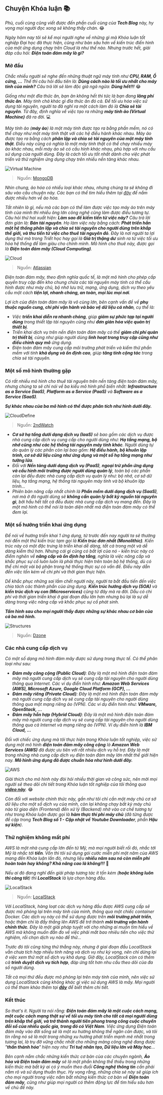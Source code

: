 ## Chuyện Khóa luận 📚

_Phù, cuối cùng cũng viết được đến phần cuối cùng của **Tech Blog** này, hy vọng mọi người đọc xong sẽ không thấy chán._ 😂

_Ngày hôm nay tôi sẽ kể mọi người nghe về những gì mà Khóa luận tốt nghiệp Đại học đã thực hiện, cũng như bàn sâu hơn về kiến trúc điển hình của một ứng dụng chạy trên Cloud là như thế nào. Nhưng trước hết, giải đáp câu hỏi: **Điện toán đám mây là gì?**_

### Mở đầu

_Chắc nhiều người sẽ nghe đến những thuật ngữ máy tính như **CPU, RAM, Ổ cứng, ...** Thế thì câu hỏi đầu tiên là: **Dùng cách nào là tối ưu nhất cho máy tính của mình?** Câu trả lời sẽ làm độc giả ngả ngửa: **Dùng hết!!!**_ 😂

_Giống như một đĩa thức ăn, bạn ăn không hết thì tức là bạn đang **lãng phí thức ăn**. Máy tính chả khác gì đĩa thức ăn đó cả. Để tối ưu hóa việc sử dụng tài nguyên, người ta đã nghĩ ra một cách làm đó là **Chia sẻ tài nguyên**. Từ đây, định nghĩa về việc tạo ra những **máy tính ảo (Virtual Machine)** đã ra đời._ 💻

_Máy tính ảo (**máy ảo**) là một máy tính được tạo ra bằng phần mềm, nó có thể chạy như một máy tính thật với các hệ điều hành khác nhau. Máy ảo được tạo ra bằng cách **phân lập và chia sẻ tài nguyên của một máy tính thật**. Điều này cũng có nghĩa là một máy tính thật có thể chạy nhiều máy ảo khác nhau, mỗi máy ảo sẽ có cấu hình khác nhau, phù hợp với nhu cầu sử dụng của người dùng. Đây là cách tối ưu tốt nhất dành cho việc phát triển và thử nghiệm ứng dụng chạy trên nhiều nền tảng khác nhau._

![Virtual Machine](../img/image14.jpg)

> Nguồn: [MongoDB](https://www.mongodb.com/cloud-explained/virtual-machines)

_Nhìn chung, ảo hóa có nhiều loại khác nhau, nhưng chúng ta sẽ không đi sâu vào câu chuyện này. Các bạn có thể tìm hiểu thêm tại [đây](https://www.vmware.com/topics/glossary/content/virtual-machine) để nắm được nhiều hơn về ảo hóa._

_Tất nhiên là gì, nếu mà các bạn có thể làm được việc tạo máy ảo trên máy tính của mình thì nhiều ông lớn công nghệ cũng làm được điều tương tự. Câu hỏi thứ hai xuất hiện: **Làm sao để kiếm tiền từ việc này?** Câu trả lời đơn giản là: **Bán tài nguyên**. Họ làm việc này bằng cách: **Phát triển hẳn một hệ thống phân lập và chia sẻ tài nguyên cho người dùng trên khắp thế giới, và thu tiền từ việc cho thuê tài nguyên đó**. Đây là nơi người ta lợi dụng thứ mà trong Triết học hay gọi là **Giá trị thặng dư** sinh ra từ việc tối ưu hóa hệ thống để làm giàu cho chính mình. Mô hình cho thuê này, được gọi là **Điện toán đám mây (Cloud Computing)**._

![Cloud](../img/image15.png)

> Nguồn: [Atlassian](https://www.atlassian.com/microservices/cloud-computing)

_Điện toán đám mây, theo định nghĩa quốc tế, là một mô hình cho phép cấp quyền truy cập đến kho chung chứa các tài nguyên máy tính có thể cấu hình được như máy chủ, bộ nhớ lưu trữ, mạng, ứng dụng, dịch vụ theo yêu cầu một cách **tiện lợi, nhanh chóng, an toàn, mọi lúc mọi nơi**._

_Lợi ích của điện toán đám mây là vô cùng lớn, bên cạnh vấn đề về **phụ thuộc nguồn cung, chi phí vận hành và bảo vệ dữ liệu cá nhân**, cụ thể là:_

- _Việc **triển khai diễn ra nhanh chóng**, giúp **giảm sự phức tạp tại người dùng** trong thiết lập tài nguyên cũng như **đơn giản hóa việc quản trị thiết bị**._
- _Triển khai dịch vụ trên nền điện toán đám mây có thể **giảm chi phí quản trị thiết bị**, cũng như giúp người dùng **linh hoạt trong truy cập cũng như điều chỉnh quy mô** ứng dụng._
- _Điện toán đám mây cung cấp môi trường phát triển và kiểm thử phần mềm với tính **khả dụng và ổn định cao**, giúp **tăng tính cộng tác** trong chia sẻ tài nguyên._

### Một số mô hình thường gặp

_Có rất nhiều mô hình cho thuê tài nguyên trên nền tảng điện toán đám mây, nhưng chúng ta sẽ chỉ nói về ba kiểu mô hình phổ biến nhất: **Infrastructure as a Service (IaaS)**, **Platform as a Service (PaaS)** và **Software as a Service (SaaS)**._

**_Sự khác nhau của ba mô hình có thể được phân tích như hình dưới đây._**

![CloudDefine](../img/image16.png)

> Nguồn: [2ndWatch](https://www.2ndwatch.com/blog/back-to-the-basics-the-3-cloud-computing-service-delivery-models/)

- _**Cơ sở hạ tầng dưới dạng dịch vụ (IaaS)** sẽ bao gồm các dịch vụ được nhà cung cấp dịch vụ cung cấp cho người dùng như: **Hạ tầng mạng, bộ nhớ cũng như các hệ thống tài nguyên máy tính khác**. Người dùng tự do quản lý các phần còn lại bao gồm: **Hệ điều hành, bộ khuôn lập trình, cơ sở dữ liệu cũng như ứng dụng và một số hạ tầng mạng như tường lửa**._
- _Đối với **Nền tảng dưới dạng dịch vụ (PaaS)**, **ngoại trừ phần ứng dụng và cấu hình môi trường được người dùng quản lý**, toàn bộ các phần còn lại đều được nhà cung cấp dịch vụ quản lý như: bộ nhớ, cơ sở dữ liệu, hạ tầng mạng, hệ thống tài nguyên máy tính và bộ khuôn lập trình..._
- _Phiên bản nâng cấp nhất chính là **Phần mềm dưới dạng dịch vụ (SaaS)**, nơi mà ở đó người dùng sẽ **không cần quản lý bất kỳ nguồn tài nguyên gì**, bởi hầu hết tất cả đều được nhà cung cấp dịch vụ mang đến. Đây là một mô hình có thể nói là toàn diện nhất mà điện toán đám mây có thể đem lại._

### Một số hướng triển khai ứng dụng

_Để nói về hướng triển khai 1 ứng dụng, từ trước đến nay người ta sẽ thường nói đến một thứ kiến trúc tạm gọi là **Kiến trúc đơn nhất (Monolithic)**. Kiến trúc này có một đặc trưng là triển khai dễ dàng, tất cả trong một và dễ dàng kiểm thử hơn. Nhưng cái gì cũng có bất lợi của nó - kiến trúc này có điểm nghẽn về **nâng cấp và ổn định hạ tầng**, nghĩa là việc nâng cấp và khắc phục sự cố luôn luôn là phải thực hiện trên toàn bộ hệ thống, dù có thể chỉ một vài bộ phận trong hệ thống thực sự có vấn đề. Điều này dẫn đến việc tốn kém về chi phí và thời gian thực hiện._

_Dể khắc phục những sai lầm chết người này, người ta bắt đầu tiến đến việc chia tách các thành phần của ứng dụng. **Kiến trúc hướng dịch vụ (SOA)** và **kiến trúc dịch vụ con (Microservices)** cũng từ đây mà ra đời. Dẫu có chi phí và thời gian triển khai ở giai đoạn đầu lớn hơn nhưng bù lại là sự dễ dàng trong việc nâng cấp và khắc phục sự cố phát sinh._

**_Tấm hình sau cho mọi người thấy được những sự khác nhau cơ bản của cả ba mô hình._**

![Structures](../img/image17.png)

> Nguồn: [Dzone](https://dzone.com/articles/microservices-vs-soa-whats-the-difference)

### Các nhà cung cấp dịch vụ

_Có một số dạng mô hình đám mây được sử dụng trong thực tế. Có thể phân loại như sau:_

- _**Đám mây công cộng (Public Cloud)**: Đây là một mô hình điện toán đám mây mà người cung cấp dịch vụ sẽ cung cấp tài nguyên cho người dùng thông qua Internet. Các ví dụ điển hình như: **Amazon Web Services (AWS), Microsoft Azure, Google Cloud Platform (GCP), ...**_
- _**Đám mây riêng (Private Cloud)**: Đây là một mô hình điện toán đám mây mà người cung cấp dịch vụ sẽ cung cấp tài nguyên cho người dùng thông qua một mạng riêng ảo (VPN). Các ví dụ điển hình như: **VMware, OpenStack, ...**_
- _**Đám mây hỗn hợp (Hybrid Cloud)**: Đây là một mô hình điện toán đám mây mà người cung cấp dịch vụ sẽ cung cấp tài nguyên cho người dùng thông qua cả Internet và mạng riêng ảo (VPN). Ví dụ điển hình là **IBM Cloud, ...**_

_Đối với chiếc ứng dụng mà tôi thực hiện trong Khóa luận tốt nghiệp, việc sử dụng một mô hình **điện toán đám mây công cộng** là **Amazon Web Services (AWS)** đã được ưu tiên với rất nhiều dịch vụ hỗ trợ. Đây là một trong những nhà cung cấp dịch vụ điện toán đám mây lớn nhất thế giới hiện nay. **Mô hình ứng dụng đã được chuẩn hóa như hình dưới đây.**_

![AWS](../img/image18.png)

_Giải thích cho mô hình này đòi hỏi nhiều thời gian và công sức, nên mời mọi người sẽ theo dõi chi tiết trong Khóa luận tốt nghiệp của tôi thông qua [**video này**](https://www.youtube.com/watch?v=KZvgwFtlJek)._ 😂

_Còn đối với website chính thức này, gần như tôi chỉ cần một máy chủ cơ sở dữ liệu cho một số dịch vụ của mình, còn lại không chạy bất kỳ máy chủ nào từ giao diện (Frontend) đến xử lý (Backend) nhờ vào cơ chế tương tự như trong Khóa luận được gọi là **hàm thực thi phi máy chủ** (đã từng được đề cập trong **Tech Blog số 1 - Cập nhật về Youtube Downloader**, phần **Hậu sự kiện**)._

### Thử nghiệm không mất phí

_AWS là một nhà cung cấp lớn đến từ Mỹ, mà mọi người biết rồi đó, nhắc tới Mỹ là nhắc tới **tiền**. Vốn thì tôi sử dụng gói cước miễn phí một năm của AWS mang đến Khóa luận lần đó, nhưng liệu **nhiều năm sau nó còn miễn phí hoàn toàn hay không? Khả năng cao là không!!!**_ 🤣

_Nếu ai đó đang nghĩ đến giải pháp tương tác ít tốn kém (**hoặc không luôn thì càng tốt**) thì **LocalStack** là lựa chọn hàng đầu._

![LocalStack](../img/image19.png)

> Nguồn: [LocalStack](https://localstack.cloud/)

_Với LocalStack, hàng loạt các dịch vụ hàng đầu được AWS cung cấp sẽ được mô phỏng lại trên máy tính của mình, thông qua một chiếc container Docker. Các dịch vụ này có thể sử dụng được trên **môi trường phát triển**, hoặc thậm chí là đẩy thẳng lên AWS để trở thành **môi trường vận hành chính thức**. Đây là một giải pháp tuyệt vời cho những ai muốn tìm hiểu về AWS mà không muốn đắn đo về việc phải mất bao nhiêu tiền cho việc thử nghiệm, rồi chọn dịch vụ nào để thử..._

_Trước đó tôi cũng từng thử thằng này, nhưng ở giai đoạn đầu LocalStack vẫn chưa tích hợp nhiều tính năng và dịch vụ như kỳ vọng, nên chỉ dừng lại ở việc xem thử một số dịch vụ khả dụng. Giờ đây, LocalStack còn có thêm cả **trình duyệt dịch vụ tích hợp**, đáp ứng tốt hơn nhu cầu theo dõi của đa số người dùng._

_Tất cả mọi thứ đều được mô phỏng lại trên máy tính của mình, nên việc sử dụng LocalStack cũng không khác gì việc sử dụng AWS là mấy. Mọi người có thể tham khảo thêm tại [**đây**](https://docs.localstack.cloud/overview/) để biết thêm chi tiết._

### Kết thúc

_So that's it. Người ta nói rằng: **Điện toán đám mây là một cuộc cách mạng, một cuộc cách mạng thật sự về tối ưu máy tính cho tất cả mọi người dùng trên khắp thế giới, và trở thành người tiên phong trong công cuộc chuyển đổi số của nhiều quốc gia, trong đó có Việt Nam**. Việc ứng dụng Điện toán đám mây vào đời sống sẽ là một xu hướng không thể ngăn cản được, và tôi tin rằng nó sẽ là một trong những xu hướng phát triển mạnh mẽ nhất trong tương lai, là trụ đỡ vững chắc nhất cho những mảng công nghệ đang được "**thần thánh hóa**" hiện nay như **Trí tuệ nhân tạo, Dữ liệu lớn và Máy học**..._

_Bên cạnh nắm chắc những kiến thức cơ bản của các chuyên ngành, **Ảo hóa và Điện toán đám mây** sẽ là một phần không thể thiếu trong những kiến thức mà bất kỳ ai có ý muốn theo đuổi **Công nghệ thông tin** cần phải nắm rõ và sử dụng thuần thục. Hy vọng rằng, những chia sẻ này sẽ giúp ích cho mọi người trong việc nắm bắt những kiến thức cơ bản về **Điện toán đám mây**, cũng như giúp mọi người có thêm động lực để tìm hiểu sâu hơn về chủ đề này._
